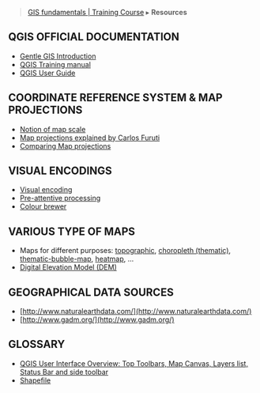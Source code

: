 > [GIS fundamentals | Training Course](agenda.md) ▸ **Resources**

## QGIS OFFICIAL DOCUMENTATION
  * [Gentle GIS Introduction](http://docs.qgis.org/2.14/en/docs/gentle_gis_introduction/)
  * [QGIS Training manual](http://docs.qgis.org/2.14/en/docs/training_manual/)
  * [QGIS User Guide](http://docs.qgis.org/2.14/en/docs/user_manual/)

## COORDINATE REFERENCE SYSTEM & MAP PROJECTIONS
* [Notion of map scale](https://en.wikipedia.org/wiki/Scale_(map))
* [Map projections explained by Carlos Furuti](http://www.progonos.com/furuti/MapProj/Normal/TOC/cartTOC.html)
* [Comparing Map projections](http://bl.ocks.org/syntagmatic/ba569633d51ebec6ec6e)

## VISUAL ENCODINGS
* [Visual encoding](http://vda.univie.ac.at/Teaching/Vis/13s/LectureNotes/05_visual_encodings.pdf)
* [Pre-attentive processing](https://www.youtube.com/watch?v=UFNzATczkDU)
* [Colour brewer](http://colorbrewer2.org/#type=sequential&scheme=BuGn&n=3)

## VARIOUS TYPE OF MAPS
* Maps for different purposes: [topographic](https://en.wikipedia.org/wiki/Topographic_map), [choropleth (thematic)](https://bl.ocks.org/mbostock/4060606), [thematic-bubble-map](https://bost.ocks.org/mike/bubble-map/), [heatmap](https://carto.com/docs/tutorials/heatmap/), ...
* [Digital Elevation Model (DEM)](https://en.wikipedia.org/wiki/Digital_elevation_model)

## GEOGRAPHICAL DATA SOURCES
* [http://www.naturalearthdata.com/](http://www.naturalearthdata.com/)
* [http://www.gadm.org/](http://www.gadm.org/)


## GLOSSARY
* [QGIS User Interface Overview: Top Toolbars, Map Canvas, Layers list, Status Bar and side toolbar](https://docs.qgis.org/2.2/en/docs/training_manual/introduction/overview.html)
* [Shapefile](https://en.wikipedia.org/wiki/Shapefile)
